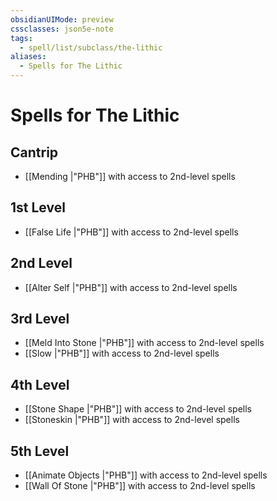 ```yaml
---
obsidianUIMode: preview
cssclasses: json5e-note
tags:
  - spell/list/subclass/the-lithic
aliases:
  - Spells for The Lithic
---
```

# Spells for The Lithic

## Cantrip

- [[Mending \|"PHB"]] with access to 2nd-level spells

## 1st Level

- [[False Life \|"PHB"]] with access to 2nd-level spells

## 2nd Level

- [[Alter Self \|"PHB"]] with access to 2nd-level spells

## 3rd Level

- [[Meld Into Stone \|"PHB"]] with access to 2nd-level spells
- [[Slow \|"PHB"]] with access to 2nd-level spells

## 4th Level

- [[Stone Shape \|"PHB"]] with access to 2nd-level spells
- [[Stoneskin \|"PHB"]] with access to 2nd-level spells

## 5th Level

- [[Animate Objects \|"PHB"]] with access to 2nd-level spells
- [[Wall Of Stone \|"PHB"]] with access to 2nd-level spells
